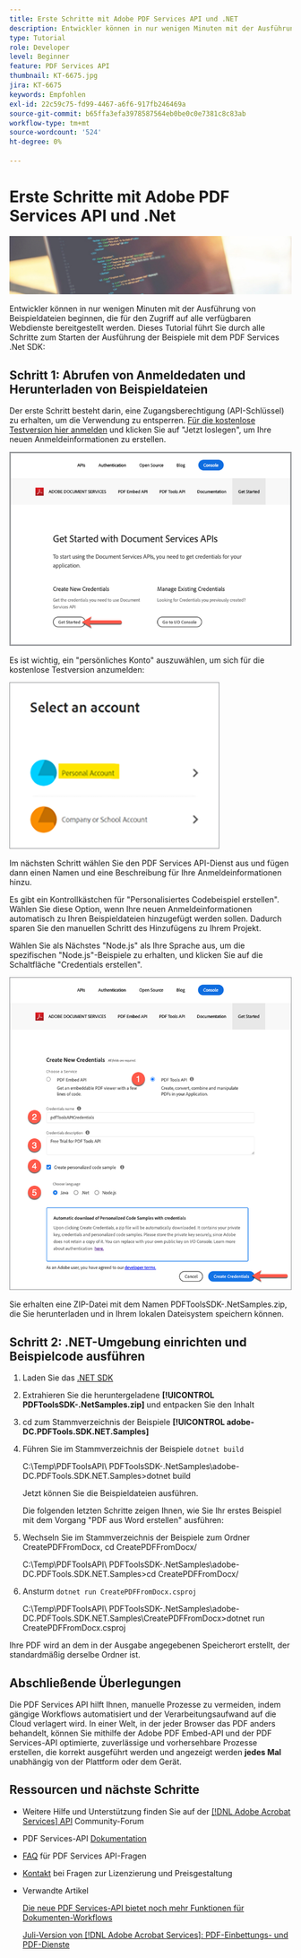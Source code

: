 ```yaml
---
title: Erste Schritte mit Adobe PDF Services API und .NET
description: Entwickler können in nur wenigen Minuten mit der Ausführung von Beispieldateien beginnen, die für den Zugriff auf alle verfügbaren Webdienste bereitgestellt werden.
type: Tutorial
role: Developer
level: Beginner
feature: PDF Services API
thumbnail: KT-6675.jpg
jira: KT-6675
keywords: Empfohlen
exl-id: 22c59c75-fd99-4467-a6f6-917fb246469a
source-git-commit: b65ffa3efa3978587564eb0be0c0e7381c8c83ab
workflow-type: tm+mt
source-wordcount: '524'
ht-degree: 0%

---
```


# Erste Schritte mit Adobe PDF Services API und .Net

![PDF Hero Image erstellen](assets/GettingStartedJava_hero.jpg)

Entwickler können in nur wenigen Minuten mit der Ausführung von Beispieldateien beginnen, die für den Zugriff auf alle verfügbaren Webdienste bereitgestellt werden. Dieses Tutorial führt Sie durch alle Schritte zum Starten der Ausführung der Beispiele mit dem PDF Services .Net SDK:

## Schritt 1: Abrufen von Anmeldedaten und Herunterladen von Beispieldateien

Der erste Schritt besteht darin, eine Zugangsberechtigung (API-Schlüssel) zu erhalten, um die Verwendung zu entsperren. [Für die kostenlose Testversion hier anmelden](https://www.adobe.io/apis/documentcloud/dcsdk/gettingstarted.html) und klicken Sie auf &quot;Jetzt loslegen&quot;, um Ihre neuen Anmeldeinformationen zu erstellen.

![Schritt 1](assets/GettingStartedJava_step1.png)

Es ist wichtig, ein &quot;persönliches Konto&quot; auszuwählen, um sich für die kostenlose Testversion anzumelden:

![Persönlich](assets/GettingStartedJava_personal.png)

Im nächsten Schritt wählen Sie den PDF Services API-Dienst aus und fügen dann einen Namen und eine Beschreibung für Ihre Anmeldeinformationen hinzu.

Es gibt ein Kontrollkästchen für &quot;Personalisiertes Codebeispiel erstellen&quot;. Wählen Sie diese Option, wenn Ihre neuen Anmeldeinformationen automatisch zu Ihren Beispieldateien hinzugefügt werden sollen. Dadurch sparen Sie den manuellen Schritt des Hinzufügens zu Ihrem Projekt.

Wählen Sie als Nächstes &quot;Node.js&quot; als Ihre Sprache aus, um die spezifischen &quot;Node.js&quot;-Beispiele zu erhalten, und klicken Sie auf die Schaltfläche &quot;Credentials erstellen&quot;.

![Anmeldedaten](assets/GettingStartedJava_credentials.png)

Sie erhalten eine ZIP-Datei mit dem Namen PDFToolsSDK-.NetSamples.zip, die Sie herunterladen und in Ihrem lokalen Dateisystem speichern können.

## Schritt 2: .NET-Umgebung einrichten und Beispielcode ausführen

1. Laden Sie das [.NET SDK](https://dotnet.microsoft.com/learn/dotnet/hello-world-tutorial/install)
1. Extrahieren Sie die heruntergeladene **[!UICONTROL PDFToolsSDK-.NetSamples.zip]** und entpacken Sie den Inhalt
1. cd zum Stammverzeichnis der Beispiele **[!UICONTROL adobe-DC.PDFTools.SDK.NET.Samples]**
1. Führen Sie im Stammverzeichnis der Beispiele `dotnet build`

   C:\Temp\PDFToolsAPI\ PDFToolsSDK-.NetSamples\adobe-DC.PDFTools.SDK.NET.Samples>dotnet build

   Jetzt können Sie die Beispieldateien ausführen.

   Die folgenden letzten Schritte zeigen Ihnen, wie Sie Ihr erstes Beispiel mit dem Vorgang &quot;PDF aus Word erstellen&quot; ausführen:

1. Wechseln Sie im Stammverzeichnis der Beispiele zum Ordner CreatePDFFromDocx, cd CreatePDFFromDocx/

   C:\Temp\PDFToolsAPI\ PDFToolsSDK-.NetSamples\adobe-DC.PDFTools.SDK.NET.Samples>cd CreatePDFFromDocx/

1. Ansturm `dotnet run CreatePDFFromDocx.csproj`

   C:\Temp\PDFToolsAPI\ PDFToolsSDK-.NetSamples\adobe-DC.PDFTools.SDK.NET.Samples\CreatePDFFromDocx>dotnet run CreatePDFFromDocx.csproj

Ihre PDF wird an dem in der Ausgabe angegebenen Speicherort erstellt, der standardmäßig derselbe Ordner ist.

## Abschließende Überlegungen

Die PDF Services API hilft Ihnen, manuelle Prozesse zu vermeiden, indem gängige Workflows automatisiert und der Verarbeitungsaufwand auf die Cloud verlagert wird. In einer Welt, in der jeder Browser das PDF anders behandelt, können Sie mithilfe der Adobe PDF Embed-API und der PDF Services-API optimierte, zuverlässige und vorhersehbare Prozesse erstellen, die korrekt ausgeführt werden und angezeigt werden **jedes Mal** unabhängig von der Plattform oder dem Gerät.

## Ressourcen und nächste Schritte

* Weitere Hilfe und Unterstützung finden Sie auf der [[!DNL Adobe Acrobat Services] API](https://community.adobe.com/t5/document-cloud-sdk/bd-p/Document-Cloud-SDK?page=1&amp;sort=latest_replies&amp;filter=all) Community-Forum

* PDF Services-API [Dokumentation](https://www.adobe.com/go/pdftoolsapi_doc)

* [FAQ](https://community.adobe.com/t5/document-cloud-sdk/faq-for-document-services-pdf-tools-api/m-p/10726197) für PDF Services API-Fragen

* [Kontakt](https://www.adobe.com/go/pdftoolsapi_requestform) bei Fragen zur Lizenzierung und Preisgestaltung

* Verwandte Artikel

  [Die neue PDF Services-API bietet noch mehr Funktionen für Dokumenten-Workflows](https://community.adobe.com/t5/document-services-apis/new-pdf-tools-api-brings-more-capabilities-for-document-services/m-p/11294170)

  [Juli-Version von [!DNL Adobe Acrobat Services]: PDF-Einbettungs- und PDF-Dienste](https://medium.com/adobetech/july-release-of-adobe-document-services-pdf-embed-and-pdf-tools-17211bf7776d)

